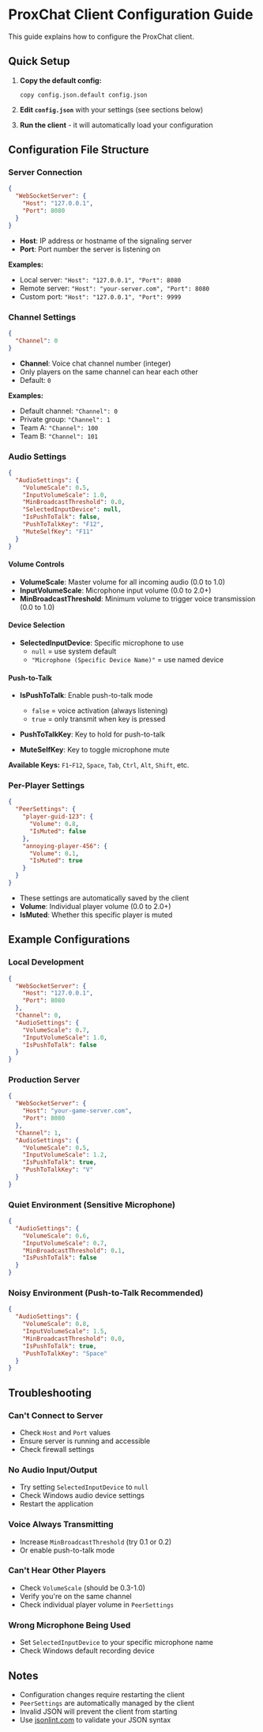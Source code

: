 # ProxChat Client Configuration Guide

This guide explains how to configure the ProxChat client.

## Quick Setup

1. **Copy the default config:**

   ```
   copy config.json.default config.json
   ```

2. **Edit `config.json`** with your settings (see sections below)

3. **Run the client** - it will automatically load your configuration

## Configuration File Structure

### Server Connection

```json
{
  "WebSocketServer": {
    "Host": "127.0.0.1",
    "Port": 8080
  }
}
```

- **Host**: IP address or hostname of the signaling server
- **Port**: Port number the server is listening on

**Examples:**

- Local server: `"Host": "127.0.0.1", "Port": 8080`
- Remote server: `"Host": "your-server.com", "Port": 8080`
- Custom port: `"Host": "127.0.0.1", "Port": 9999`

### Channel Settings

```json
{
  "Channel": 0
}
```

- **Channel**: Voice chat channel number (integer)
- Only players on the same channel can hear each other
- Default: `0`

**Examples:**

- Default channel: `"Channel": 0`
- Private group: `"Channel": 1`
- Team A: `"Channel": 100`
- Team B: `"Channel": 101`

### Audio Settings

```json
{
  "AudioSettings": {
    "VolumeScale": 0.5,
    "InputVolumeScale": 1.0,
    "MinBroadcastThreshold": 0.0,
    "SelectedInputDevice": null,
    "IsPushToTalk": false,
    "PushToTalkKey": "F12",
    "MuteSelfKey": "F11"
  }
}
```

#### Volume Controls

- **VolumeScale**: Master volume for all incoming audio (0.0 to 1.0)
- **InputVolumeScale**: Microphone input volume (0.0 to 2.0+)
- **MinBroadcastThreshold**: Minimum volume to trigger voice transmission (0.0 to 1.0)

#### Device Selection

- **SelectedInputDevice**: Specific microphone to use
  - `null` = use system default
  - `"Microphone (Specific Device Name)"` = use named device

#### Push-to-Talk

- **IsPushToTalk**: Enable push-to-talk mode

  - `false` = voice activation (always listening)
  - `true` = only transmit when key is pressed

- **PushToTalkKey**: Key to hold for push-to-talk
- **MuteSelfKey**: Key to toggle microphone mute

**Available Keys:** `F1`-`F12`, `Space`, `Tab`, `Ctrl`, `Alt`, `Shift`, etc.

### Per-Player Settings

```json
{
  "PeerSettings": {
    "player-guid-123": {
      "Volume": 0.8,
      "IsMuted": false
    },
    "annoying-player-456": {
      "Volume": 0.1,
      "IsMuted": true
    }
  }
}
```

- These settings are automatically saved by the client
- **Volume**: Individual player volume (0.0 to 2.0+)
- **IsMuted**: Whether this specific player is muted

## Example Configurations

### Local Development

```json
{
  "WebSocketServer": {
    "Host": "127.0.0.1",
    "Port": 8080
  },
  "Channel": 0,
  "AudioSettings": {
    "VolumeScale": 0.7,
    "InputVolumeScale": 1.0,
    "IsPushToTalk": false
  }
}
```

### Production Server

```json
{
  "WebSocketServer": {
    "Host": "your-game-server.com",
    "Port": 8080
  },
  "Channel": 1,
  "AudioSettings": {
    "VolumeScale": 0.5,
    "InputVolumeScale": 1.2,
    "IsPushToTalk": true,
    "PushToTalkKey": "V"
  }
}
```

### Quiet Environment (Sensitive Microphone)

```json
{
  "AudioSettings": {
    "VolumeScale": 0.6,
    "InputVolumeScale": 0.7,
    "MinBroadcastThreshold": 0.1,
    "IsPushToTalk": false
  }
}
```

### Noisy Environment (Push-to-Talk Recommended)

```json
{
  "AudioSettings": {
    "VolumeScale": 0.8,
    "InputVolumeScale": 1.5,
    "MinBroadcastThreshold": 0.0,
    "IsPushToTalk": true,
    "PushToTalkKey": "Space"
  }
}
```

## Troubleshooting

### Can't Connect to Server

- Check `Host` and `Port` values
- Ensure server is running and accessible
- Check firewall settings

### No Audio Input/Output

- Try setting `SelectedInputDevice` to `null`
- Check Windows audio device settings
- Restart the application

### Voice Always Transmitting

- Increase `MinBroadcastThreshold` (try 0.1 or 0.2)
- Or enable push-to-talk mode

### Can't Hear Other Players

- Check `VolumeScale` (should be 0.3-1.0)
- Verify you're on the same channel
- Check individual player volume in `PeerSettings`

### Wrong Microphone Being Used

- Set `SelectedInputDevice` to your specific microphone name
- Check Windows default recording device

## Notes

- Configuration changes require restarting the client
- `PeerSettings` are automatically managed by the client
- Invalid JSON will prevent the client from starting
- Use [jsonlint.com](https://jsonlint.com) to validate your JSON syntax
